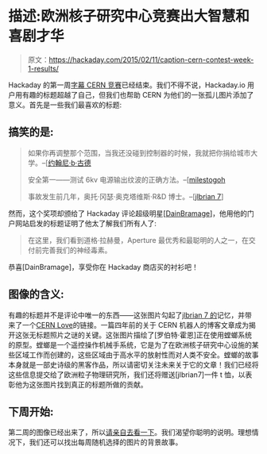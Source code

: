 # 描述:欧洲核子研究中心竞赛出大智慧和喜剧才华

> 原文：<https://hackaday.com/2015/02/11/caption-cern-contest-week-1-results/>

Hackaday 的第一周[字幕 CERN 竞赛](http://hackaday.io/contest/4200-caption-cern-contest)已经结束。我们不得不说，Hackaday.io 用户用有趣的标题超越了自己，但我们也帮助 CERN 为他们的一张孤儿图片添加了意义。首先是一些我们最喜欢的标题:

## 搞笑的是:

> 如果你再调整那个范围，当我还没碰到控制器的时候，我就把你捐给城市大学。–[[约翰尼·b·古德](http://hackaday.io/johnnybgoode)
> 
> 安全第一——测试 6kv 电源输出纹波的正确方法。–[[milestogoh](http://hackaday.io/fibber)
> 
> 事故发生前几年，奥托·冈瑟·奥克塔维斯·R&D 博士。–[[jlbrian 7](http://hackaday.io/jlbrian7)]

然而，这个奖项却颁给了 Hackaday 评论超级明星[[DainBramage](http://hackaday.io/DainBramage)]，他用他的门户网站启发的标题证明了他太了解我们所有人了:

> 在这里，我们看到道格·拉赫曼，Aperture 最优秀和最聪明的人之一，在交付前完善我们的神经毒素。

恭喜[DainBramage]，享受你在 Hackaday 商店买的衬衫吧！

## 图像的含义:

有趣的标题并不是评论中唯一的东西——这张图片勾起了[jlbrian 7 的](http://hackaday.io/jlbrian7)记忆，并带来了一个[CERN Love](http://www.cernlove.org/blog/tag/robot/)的链接。一篇四年前的关于 CERN 机器人的博客文章成为揭开这张无标题照片之谜的关键。这张图片描绘了[罗伯特·霍恩]正在使用螳螂系统的原型。螳螂是一个遥控操作机械手系统，它是为了在欧洲核子研究中心设施的某些区域工作而创建的，这些区域由于高水平的放射性而对人类不安全。螳螂的故事本身就是一部史诗级的黑客作品，所以请密切关注未来关于它的文章！我们已经将这些信息提交给了欧洲粒子物理研究所，我们还将赠送[jlbrian7]一件 t 恤，以表彰他为这张图片找到真正的标题所做的贡献。

## 下周开始:

第二周的图像已经出来了，所以[请亲自去看一下](http://hackaday.io/contest/4200-caption-cern-contest/log/13930-week-2)。我们渴望你聪明的说明。理想情况下，我们还可以找出每周随机选择的图片的背景故事。